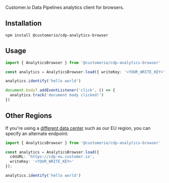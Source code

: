 Customer.io Data Pipelines analytics client for browsers.

## Installation

```
npm install @customerio/cdp-analytics-browser
```

## Usage

```ts
import { AnalyticsBrowser } from '@customerio/cdp-analytics-browser'

const analytics = AnalyticsBrowser.load({ writeKey: '<YOUR_WRITE_KEY>' })

analytics.identify('hello world')

document.body?.addEventListener('click', () => {
  analytics.track('document body clicked!')
})
```

## Other Regions

If you're using a [different data center](https://customer.io/docs/accounts-and-workspaces/data-centers/) such as our EU region, you can specify an alternate endpoint:

```ts
import { AnalyticsBrowser } from '@customerio/cdp-analytics-browser'

const analytics = AnalyticsBrowser.load({
  cdnURL: 'https://cdp-eu.customer.io',
  writeKey: '<YOUR_WRITE_KEY>'
});

analytics.identify('hello world')
```
